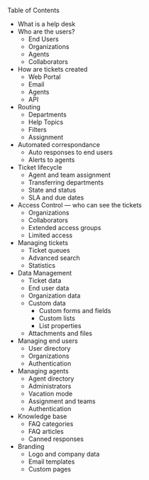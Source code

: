Table of Contents

* What is a help desk
* Who are the users?
  * End Users
  * Organizations
  * Agents
  * Collaborators
* How are tickets created
  * Web Portal
  * Email
  * Agents
  * API
* Routing
  * Departments
  * Help Topics
  * Filters
  * Assignment
* Automated correspondance
  * Auto responses to end users
  * Alerts to agents
* Ticket lifecycle
  * Agent and team assignment
  * Transferring departments
  * State and status
  * SLA and due dates
* Access Control — who can see the tickets
  * Organizations
  * Collaborators
  * Extended access groups
  * Limited access
* Managing tickets
  * Ticket queues
  * Advanced search
  * Statistics
* Data Management
  * Ticket data
  * End user data
  * Organization data
  * Custom data
    * Custom forms and fields
    * Custom lists
    * List properties
  * Attachments and files
* Managing end users
  * User directory
  * Organizations
  * Authentication
* Managing agents
  * Agent directory
  * Administrators
  * Vacation mode
  * Assignment and teams
  * Authentication
* Knowledge base
  * FAQ categories
  * FAQ articles
  * Canned responses
* Branding
  * Logo and company data
  * Email templates
  * Custom pages
